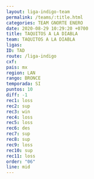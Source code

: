 ```yaml
---
layout: liga-indigo-team
permalink: /teams/:title.html
categories: TEAM GNORTE ENERO
date: 2020-08-29 10:29:20 +0700
title: TAQUITOS A LA DIABLA
team: TAQUITOS A LA DIABLA
ligas: 
ID: TAD
route: /liga-indigo
cxf: 
pais: mx
region: LAN
rango: BRONCE
temporada: SI
puntos: 10
diff: -1
rec1: loss
rec2: sup
rec3: win
rec4: loss
rec5: loss
rec6: des
rec7: sup
rec8: sup
rec9: loss
rec10: sup
rec11: loss
order: "06"
line: mid
---
```



